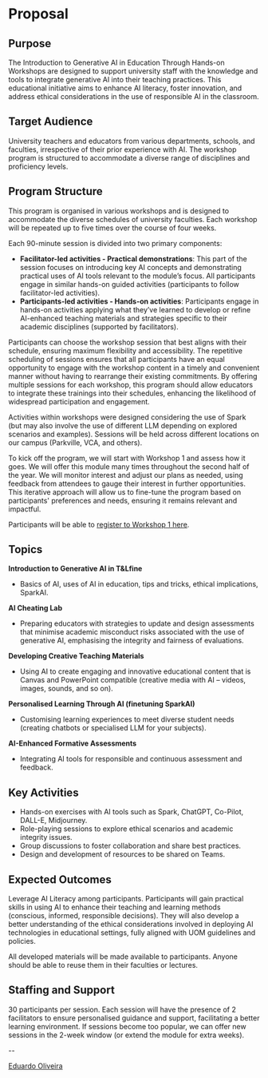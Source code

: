 # Proposal

## Purpose

The Introduction to Generative AI in Education Through Hands-on Workshops are designed to support university staff with the knowledge and tools to integrate generative AI into their teaching practices. This educational initiative aims to enhance AI literacy, foster innovation, and address ethical considerations in the use of responsible AI in the classroom.

## Target Audience

University teachers and educators from various departments, schools, and faculties, irrespective of their prior experience with AI. The workshop program is structured to accommodate a diverse range of disciplines and proficiency levels.

## Program Structure

This program is organised in various workshops and is designed to accommodate the diverse schedules of university faculties. Each workshop will be repeated up to five times over the course of four weeks.

Each 90-minute session is divided into two primary components:

- **Facilitator-led activities - Practical demonstrations**: This part of the session focuses on introducing key AI concepts and demonstrating practical uses of AI tools relevant to the module’s focus. All participants engage in similar hands-on guided activities (participants to follow facilitator-led activities).
- **Participants-led activities - Hands-on activities**: Participants engage in hands-on activities applying what they’ve learned to develop or refine AI-enhanced teaching materials and strategies specific to their academic disciplines (supported by facilitators).

Participants can choose the workshop session that best aligns with their schedule, ensuring maximum flexibility and accessibility. The repetitive scheduling of sessions ensures that all participants have an equal opportunity to engage with the workshop content in a timely and convenient manner without having to rearrange their existing commitments. By offering multiple sessions for each workshop, this program should allow educators to integrate these trainings into their schedules, enhancing the likelihood of widespread participation and engagement.

Activities within workshops were designed considering the use of Spark (but may also involve the use of different LLM depending on explored scenarios and examples). Sessions will be held across different locations on our campus (Parkville, VCA, and others).

To kick off the program, we will start with Workshop 1 and assess how it goes. We will offer this module many times throughout the second half of the year. We will monitor interest and adjust our plans as needed, using feedback from attendees to gauge their interest in further opportunities. This iterative approach will allow us to fine-tune the program based on participants' preferences and needs, ensuring it remains relevant and impactful.

Participants will be able to [register to Workshop 1 here](https://www.eventbrite.com.au/e/hands-on-workshop-introduction-to-generative-ai-in-tl-tickets-945962528387?aff=oddtdtcreator).


## Topics

**Introduction to Generative AI in T&Lfine**
- Basics of AI, uses of AI in education, tips and tricks, ethical implications, SparkAI.

**AI Cheating Lab**
- Preparing educators with strategies to update and design assessments that minimise academic misconduct risks associated with the use of generative AI, emphasising the integrity and fairness of evaluations.

**Developing Creative Teaching Materials**
- Using AI to create engaging and innovative educational content that is Canvas and PowerPoint compatible (creative media with AI – videos, images, sounds, and so on).

**Personalised Learning Through AI (finetuning SparkAI)**
- Customising learning experiences to meet diverse student needs (creating chatbots or specialised LLM for your subjects).

**AI-Enhanced Formative Assessments**
- Integrating AI tools for responsible and continuous assessment and feedback.

## Key Activities

- Hands-on exercises with AI tools such as Spark, ChatGPT, Co-Pilot, DALL-E, Midjourney.
- Role-playing sessions to explore ethical scenarios and academic integrity issues.
- Group discussions to foster collaboration and share best practices.
- Design and development of resources to be shared on Teams.

## Expected Outcomes

Leverage AI Literacy among participants. Participants will gain practical skills in using AI to enhance their teaching and learning methods (conscious, informed, responsible decisions). They will also develop a better understanding of the ethical considerations involved in deploying AI technologies in educational settings, fully aligned with UOM guidelines and policies.

All developed materials will be made available to participants. Anyone should be able to reuse them in their faculties or lectures.

## Staffing and Support

30 participants per session. Each session will have the presence of 2 facilitators to ensure personalised guidance and support, facilitating a better learning environment. If sessions become too popular, we can offer new sessions in the 2-week window (or extend the module for extra weeks).

--

[Eduardo Oliveira](https://findanexpert.unimelb.edu.au/profile/653031-eduardo-araujo-oliveira)